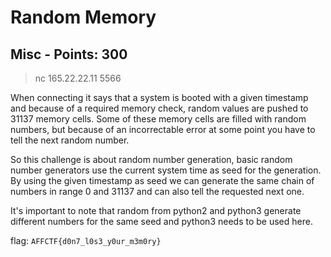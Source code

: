 # Random Memory

## Misc - Points: 300

> nc 165.22.22.11 5566
>

When connecting it says that a system is booted with a given timestamp and because of a required memory check, random values are pushed to 31137 memory cells. Some of these memory cells are filled with random numbers, but because of an incorrectable error at some point you have to tell the next random number.

So this challenge is about random number generation, basic random number generators use the current system time as seed for the generation. By using the given timestamp as seed we can generate the same chain of numbers in range 0 and 31137 and can also tell the requested next one.

It's important to note that random from python2 and python3 generate different numbers for the same seed and python3 needs to be used here.

flag: `AFFCTF{d0n7_l0s3_y0ur_m3m0ry}`